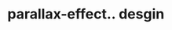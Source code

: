 # parallax-effect.. desgin                                                                                                                                                                                                                                                                                                                                                                                                                                                                                                                                                                                                                                                          
